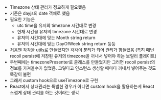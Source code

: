 - Timezone 상태 관리가 정교하게 필요했음
- 기준은 dayjs의 date 객체로 했음
- 필요한 기능은 
  - utc time을 유저의 timezone 시간대로 변경
  - 현재 시간을 유저의 timezone 시간대로 변경
  - 유저의 시간대에 맞는 Month string return
  - 유저의 시간대에 맞는 DayOfWeek string return 등등
- 처음엔 각각을 utils로 만들었지만 각각이 분리가 되어 관리가 힘들었음 (특히 매번 recoil persist에 저장된 유저의 timezone을 꺼내서 넣어야 하는 보일러 플레이트)
- 두번째에는 timezonePresenter로 클래스를 만들었지만 그러면 recoil persist의 정보를 가져올수가 없었음. 그렇다고 인스턴스 생성할 때마다 꺼내서 넣어주는 것도 똑같이 불편
- 그래서 custom hook으로 useTimezone로 구현
- React에서 상태관리는 특별한 경우가 아니면 custom hook을 활용하는게 React스럽게 상태 관리를 하는 것이라는 생각